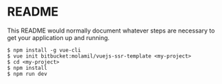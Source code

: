 # README #

This README would normally document whatever steps are necessary to get your application up and running.

```
$ npm install -g vue-cli
$ vue init bitbucket:molamil/vuejs-ssr-template <my-project>
$ cd <my-project>
$ npm install
$ npm run dev
```